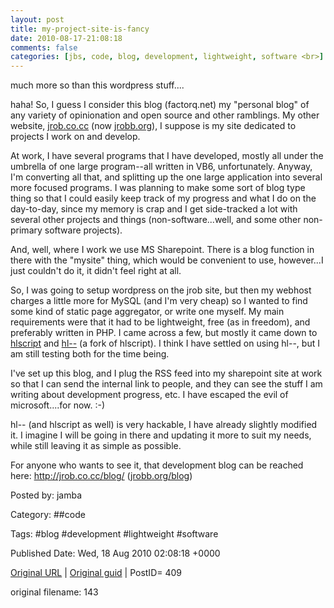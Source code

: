 ```yaml
---
layout: post
title: my-project-site-is-fancy
date: 2010-08-17-21:08:18
comments: false
categories: [jbs, code, blog, development, lightweight, software <br>]
---
```


much more so than this wordpress stuff....

 haha! So, I guess I consider this blog (factorq.net) my "personal blog" of any variety of opinionation and open source and other ramblings.  My other website, <a href="http://jrob.co.cc">jrob.co.cc</a> (now <a href="http://jrobb.org">jrobb.org</a>), I suppose is my site dedicated to projects I work on and develop.

 At work, I have several programs that I have developed, mostly all under the umbrella of one large program--all written in VB6, unfortunately.  Anyway, I'm converting all that, and splitting up the one large application into several more focused programs.  I was planning to make some sort of blog type thing so that I could easily keep track of my progress and what I do on the day-to-day, since my memory is crap and I get side-tracked a lot with several other projects and things (non-software...well, and some other non-primary software projects).

 And, well, where I work we use MS Sharepoint.  There is a blog function in there with the "mysite" thing, which would be convenient to use, however...I just couldn't do it, it didn't feel right at all.

 So, I was going to setup wordpress on the jrob site, but then my webhost charges a little more for MySQL (and I'm very cheap) so I wanted to find some kind of static page aggregator, or write one myself.  My main requirements were that it had to be lightweight, free (as in freedom), and preferably written in PHP.  I came across a few, but mostly it came down to <a href="http://badmofo.org/hlscript/">hlscript</a> and <a href="http://www.cockos.com/hl--/">hl--</a> (a fork of hlscript).  I think I have settled on using hl--, but I am still testing both for the time being.

 I've set up this blog, and I plug the RSS feed into my sharepoint site at work so that I can send the internal link to people, and they can see the stuff I am writing about development progress, etc.  I have escaped the evil of microsoft....for now.  :-)

 hl-- (and hlscript as well) is very hackable, I have already slightly modified it.  I imagine I will be going in there and updating it more to suit my needs, while still leaving it as simple as possible.

 For anyone who wants to see it, that development blog can be reached here: <a href="http://jrob.co.cc/blog/">http://jrob.co.cc/blog/</a> (<a href="http://jrobb.org/blog/">jrobb.org/blog</a>)

 

Posted by: jamba

Category: ##code 

Tags:  #blog #development #lightweight #software 


Published Date: Wed, 18 Aug 2010 02:08:18 +0000 

<a href="http://factorq.net/2010/08/17/my-project-site-is-fancy/">Original URL</a> | <a href="http://factorq.net/?p=409">Original guid</a> | PostID= 409

 original filename: 143